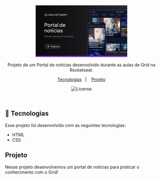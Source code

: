 <p align="center">
  <img alt="Preview do projeto desenvolvido." src=".github/preview.png" width="60%">
</p>

<p align="center">
Projeto de um Portal de notícias desenvolvido durante as aulas de Grid na Rocketseat.
</p>

<p align="center">
  <a href="#-tecnologias">Tecnologias</a>&nbsp;&nbsp;&nbsp;|&nbsp;&nbsp;&nbsp;
  <a href="#-projeto">Projeto</a>
</p>

<p align="center">
  <img alt="License" src="https://img.shields.io/static/v1?label=license&message=MIT&color=0F172A&labelColor=1D4ED8">
</p>

<br>

## 🚀 Tecnologias

Esse projeto foi desenvolvido com as seguintes tecnologias:

- HTML
- CSS

## Projeto

Nesse projeto desenvolvemos um portal de notícias para praticar o conhecimento com o Grid!